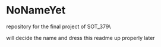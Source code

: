 # NoNameYet
repository for the final project of SOT_379\

will decide the name and dress this readme up properly later
